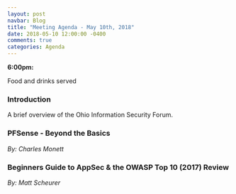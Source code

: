 ```yaml
---
layout: post
navbar: Blog
title: "Meeting Agenda - May 10th, 2018"
date: 2018-05-10 12:00:00 -0400
comments: true
categories: Agenda
---
```


**6:00pm:**

Food and drinks served

### Introduction

A brief overview of the Ohio Information Security Forum.

### **PFSense - Beyond the Basics**
_By: Charles Monett_

### **Beginners Guide to AppSec & the OWASP Top 10 (2017) Review**
_By: Matt Scheurer_

